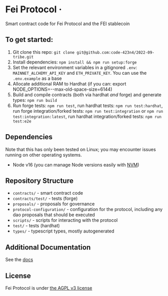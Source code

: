 # Fei Protocol ·

Smart contract code for Fei Protocol and the FEI stablecoin

## To get started:

1. Git clone this repo: `git clone git@github.com:code-423n4/2022-09-tribe.git`
2. Install dependencies: `npm install && npm run setup:forge`
3. Set the relevant environment variables in a gitignored `.env`: `MAINNET_ALCHEMY_API_KEY` and `ETH_PRIVATE_KEY`. You can use the `.env.example` as a base
4. Allocate additional RAM to Hardhat (if you can: export NODE_OPTIONS=--max-old-space-size=6144)
5. Build and compile contracts (both via hardhat *and* forge) and generate types: `npm run build`
6. Run forge tests: `npm run test`, run hardhat tests: `npm run test:hardhat`, run forge integration/forked tests: `npm run test:integration` or `npm run test:integration:latest`, run hardhat integration/forked tests: `npm run test:e2e`

## Dependencies

Note that this has only been tested on Linux; you may encounter issues running on other operating systems.

- Node v16 (you can manage Node versions easily with [NVM](https://github.com/nvm-sh/nvm))

## Repository Structure

- `contracts/` - smart contract code
- `contracts/test/` - tests (forge)
- `proposals/` - proposals for governance
- `protocol-configuration/` - configuration for the protocol, including any dao proposals that should be executed
- `scripts/` - scripts for interacting with the protocol
- `test/` - tests (hardhat)
- `types/` - typescript types, mostly autogenerated

## Additional Documentation

See the [docs](https://docs.fei.money)

## License

Fei Protocol is under [the AGPL v3 license](https://github.com/fei-protocol/fei-protocol-core/tree/7160dda163d45e6d6c7092ef021c365e0031a71f/LICENSE.md)
